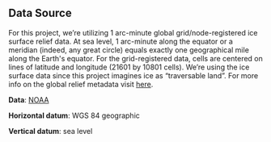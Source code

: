 ## Data Source

For this project, we’re utilizing 1 arc-minute global grid/node-registered ice surface relief data. At sea level, 1 arc-minute along the equator or a meridian (indeed, any great circle) equals exactly one geographical mile along the Earth's equator. For the grid-registered data, cells are centered on lines of latitude and longitude (21601 by 10801 cells). We’re using the ice surface data since this project imagines ice as “traversable land”. For more info on the global relief metadata visit [here](https://data.noaa.gov//metaview/page?xml=NOAA/NESDIS/NGDC/MGG/DEM/iso/xml/316.xml&view=getDataView&header=none).

**Data**: [NOAA](https://www.ngdc.noaa.gov/mgg/global/)

**Horizontal datum**: WGS 84 geographic

**Vertical datum**: sea level
